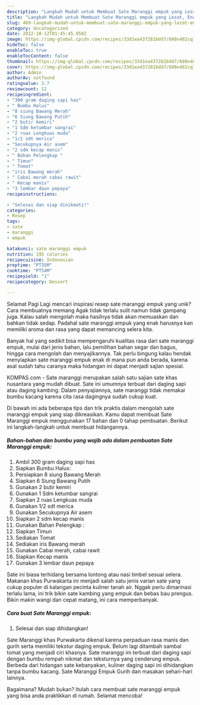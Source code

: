 ```yaml
---
description: "Langkah Mudah untuk Membuat Sate Maranggi empuk yang Lezat, Enak"
title: "Langkah Mudah untuk Membuat Sate Maranggi empuk yang Lezat, Enak"
slug: 469-langkah-mudah-untuk-membuat-sate-maranggi-empuk-yang-lezat-enak
category: Uncategorized
date: 2022-10-12T01:45:45.950Z
image: https://img-global.cpcdn.com/recipes/33d1ea437281bdd7/680x482cq70/sate-maranggi-empuk-foto-resep-utama.jpg
hideToc: false
enableToc: true
enableTocContent: false
thumbnail: https://img-global.cpcdn.com/recipes/33d1ea437281bdd7/680x482cq70/sate-maranggi-empuk-foto-resep-utama.jpg
cover: https://img-global.cpcdn.com/recipes/33d1ea437281bdd7/680x482cq70/sate-maranggi-empuk-foto-resep-utama.jpg
author: Admin
authorAv: notfound
ratingvalue: 3.7
reviewcount: 12
recipeingredient:
- "300 gram daging sapi has"
- " Bumbu Halus"
- "8 siung Bawang Merah"
- "6 Siung Bawang Putih"
- "2 butir kemiri"
- "1 Sdm ketumbar sangrai"
- "2 ruas Lengkuas muda"
- "1/2 sdt merica"
- "Secukupnya Air asem"
- "2 sdm kecap manis"
- " Bahan Pelengkap "
- " Timun"
- " Tomat"
- "iris Bawang merah"
- " Cabai merah cabai rawit"
- " Kecap manis"
- "3 lembar daun pepaya"
recipeinstructions:

- "Selesai dan siap dinikmati!"
categories:
- Resep
tags:
- sate
- maranggi
- empuk

katakunci: sate maranggi empuk 
nutrition: 195 calories
recipecuisine: Indonesian
preptime: "PT35M"
cooktime: "PT54M"
recipeyield: "1"
recipecategory: Dessert

---
```



Selamat Pagi Lagi mencari inspirasi resep sate maranggi empuk yang unik? Cara membuatnya memang Agak tidak terlalu sulit namun tidak gampang juga. Kalau salah mengolah maka hasilnya tidak akan memuaskan dan bahkan tidak sedap. Padahal sate maranggi empuk yang enak harusnya kan memiliki aroma dan rasa yang dapat memancing selera kita.


Banyak hal yang sedikit bisa mempengaruhi kualitas rasa dari sate maranggi empuk, mulai dari jenis bahan, lalu pemilihan bahan segar dan bagus, hingga cara mengolah dan menyajikannya. Tak perlu bingung kalau hendak menyiapkan sate maranggi empuk enak di mana pun anda berada, karena asal sudah tahu caranya maka hidangan ini dapat menjadi sajian spesial.

KOMPAS.com - Sate maranggi merupakan salah satu sajian sate khas nusantara yang mudah dibuat. Sate ini umumnya terbuat dari daging sapi atau daging kambing. Dalam penyajiannya, sate maranggi tidak memakai bumbu kacang karena cita rasa dagingnya sudah cukup kuat.


Di bawah ini ada beberapa tips dan trik praktis dalam mengolah sate maranggi empuk yang siap dikreasikan. Kamu dapat membuat Sate Maranggi empuk menggunakan 17 bahan dan 0 tahap pembuatan. Berikut ini langkah-langkah untuk membuat hidangannya.

<!--inarticleads1-->

##### Bahan-bahan dan bumbu yang wajib ada dalam pembuatan Sate Maranggi empuk:

1. Ambil 300 gram daging sapi has
1. Siapkan  Bumbu Halus:
1. Persiapkan 8 siung Bawang Merah
1. Siapkan 6 Siung Bawang Putih
1. Gunakan 2 butir kemiri
1. Gunakan 1 Sdm ketumbar sangrai
1. Siapkan 2 ruas Lengkuas muda
1. Gunakan 1/2 sdt merica
1. Gunakan Secukupnya Air asem
1. Siapkan 2 sdm kecap manis
1. Gunakan  Bahan Pelengkap :
1. Siapkan  Timun
1. Sediakan  Tomat
1. Sediakan iris Bawang merah
1. Gunakan  Cabai merah, cabai rawit
1. Siapkan  Kecap manis
1. Gunakan 3 lembar daun pepaya


Sate ini biasa terhidang bersama lontong atau nasi timbel sesuai selera. Makanan khas Purwakarta ini menjadi salah satu jenis varian sate yang cukup populer di kalangan pecinta kuliner tanah air. Nggak perlu dimarinasi terlalu lama, ini trik bikin sate kambing yang empuk dan bebas bau prengus. Bikin makin wangi dan cepat matang, ini cara memperbanyak. 

<!--inarticleads2-->

##### Cara buat Sate Maranggi empuk:


1. Selesai dan siap dihidangkan!

Sate Maranggi khas Purwakarta dikenal karena perpaduan rasa manis dan gurih serta memiliki tekstur daging empuk. Belum lagi ditambah sambal tomat yang menjadi ciri khasnya. Sate maranggi ini terbuat dari daging sapi dengan bumbu rempah nikmat dan teksturnya yang cenderung empuk. Berbeda dari hidangan sate kebanyakan, kuliner daging sapi ini dihidangkan tanpa bumbu kacang. Sate Maranggi Empuk Gurih dan masakan sehari-hari lainnya. 

Bagaimana? Mudah bukan? Itulah cara membuat sate maranggi empuk yang bisa anda praktikkan di rumah. Selamat mencoba!
